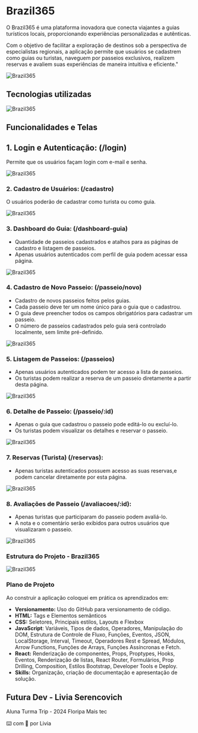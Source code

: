 # Brazil365

O Brazil365 é uma plataforma inovadora que conecta viajantes a guias turísticos locais, proporcionando experiências personalizadas e autênticas. 

Com o objetivo de facilitar a exploração de destinos sob a perspectiva de especialistas regionais, a aplicação permite que usuários se cadastrem como guias ou turistas, naveguem por passeios exclusivos, realizem reservas e avaliem suas experiências de maneira intuitiva e eficiente."

![Brazil365](./src/assets/Read.me-Brazil365.png)

## Tecnologias utilizadas

![Brazil365](./src/assets/tecnologiasutilizadas.png)

## Funcionalidades e Telas 

## 1. Login e Autenticação: (/login)
Permite que os usuários façam login com e-mail e senha. 

![Brazil365](./src/assets/PaginadeLogin.png)

### 2. Cadastro de Usuários: (/cadastro)
O usuários poderão de cadastrar como turista ou como guia.

![Brazil365](./src/assets/TelaCadastro.png)

### 3. Dashboard do Guia: (/dashboard-guia)
* Quantidade de passeios cadastrados e atalhos para as páginas de cadastro e listagem de passeios.
* Apenas usuários autenticados com perfil de guia podem acessar essa página.

![Brazil365](./src/assets/TelaDashGuia.png)

### 4. Cadastro de Novo Passeio: (/passeio/novo)

* Cadastro de novos passeios feitos pelos guias.
* Cada passeio deve ter um nome único para o guia que o cadastrou.
* O guia deve preencher todos os campos obrigatórios para cadastrar um passeio.
* O número de passeios cadastrados pelo guia será controlado localmente, sem limite pré-definido.

![Brazil365](./src/assets/TelaCadastroPasseio.png)


### 5. Listagem de Passeios: (/passeios)

* Apenas usuários autenticados podem ter acesso a lista de passeios.
* Os turistas podem realizar a reserva de um passeio diretamente a partir desta página.

![Brazil365](./src/assets/Telalistagemdepasseios.png)

### 6. Detalhe de Passeio: (/passeio/:id)

* Apenas o guia que cadastrou o passeio pode editá-lo ou excluí-lo.
* Os turistas podem visualizar os detalhes e reservar o passeio.

![Brazil365](./src/assets/Teladetalhepasseio.png)


### 7. Reservas (Turista) (/reservas):

* Apenas turistas autenticados possuem acesso as suas reservas,e podem cancelar
diretamente por esta página.

![Brazil365](./src/assets/reservaspagina.png)

### 8. Avaliações de Passeio (/avaliacoes/:id):

* Apenas turistas que participaram do passeio podem avaliá-lo.
* A nota e o comentário serão exibidos para outros usuários que visualizaram o passeio.

![Brazil365](./src/assets/paginavaliacao.png)

### Estrutura do Projeto - Brazil365

![Brazil365](./src/assets/estruturadeprojeto.png)

### Plano de Projeto

Ao construir a aplicação coloquei em prática os aprendizados em:

* **Versionamento:** Uso do GitHub para versionamento de código.
* **HTML:** Tags e Elementos semânticos
* **CSS:** Seletores, Principais estilos, Layouts e Flexbox
* **JavaScript**: Variáveis, Tipos de dados, Operadores, Manipulação do DOM, Estrutura de Controle de Fluxo, Funções, Eventos, JSON, LocalStorage, Interval, Timeout, Operadores Rest e Spread, Módulos, Arrow Functions, Funções de Arrays, Funções Assíncronas e Fetch.
* **React:** Renderização de componentes, Props, Proptypes, Hooks, Eventos, Renderização de listas, React Router, Formulários, Prop Drilling, Composition, Estilos Bootstrap, Developer Tools e Deploy.
* **Skills:** Organização, criação de documentação e apresentação de solução.

## Futura Dev - Livia Serencovich

Aluna Turma Trip - 2024 Floripa Mais tec

⌨️ com 💜 por Livia 